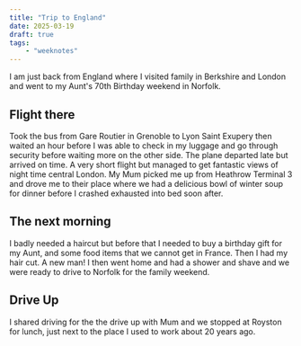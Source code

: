 ```yaml
---
title: "Trip to England"
date: 2025-03-19
draft: true
tags:
    - "weeknotes"
---
```


I am just back from England where I visited family in Berkshire and London and went to my Aunt's 70th Birthday weekend in Norfolk.

## Flight there

Took the bus from Gare Routier in Grenoble to Lyon Saint Exupery then waited an hour before I was able to check in my luggage and go through security before waiting more on the other side. The plane departed late but arrived on time. A very short flight but managed to get fantastic views of night time central London. My Mum picked me up from Heathrow Terminal 3 and drove me to their place where we had a delicious bowl of winter soup for dinner before I crashed exhausted into bed soon after.

## The next morning

I badly needed a haircut but before that I needed to buy a birthday gift for my Aunt, and some food items that we cannot get in France. Then I had my hair cut. A new man! I then went home and had a shower and shave and we were ready to drive to Norfolk for the family weekend.

## Drive Up

I shared driving for the the drive up with Mum and we stopped at Royston for lunch, just next to the place I used to work about 20 years ago.
